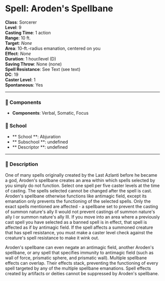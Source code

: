 
# Spell: Aroden's Spellbane
**Class**: Sorcerer  
**Level**: 9  
**Casting Time**: 1 action  
**Range**: 10 ft.  
**Target**: _None_  
**Area**: 10-ft.-radius emanation, centered on you  
**Effect**: _None_  
**Duration**: 1 hour/level (D)  
**Saving Throw**: None (none)  
**Spell Resistance**: See Text (see text)  
**DC**: 19  
**Caster Level**: 1  
**Spontaneous**: Yes

---

### 🔮 Components
- **Components**: Verbal, Somatic, Focus

### 🏫 School
- ** School **: Abjuration
- ** Subschool **: undefined
- ** Descriptor **: undefined
---

### 📜 Description
One of many spells originally created by the Last Azlanti before he became a god, Aroden's spellbane creates an area within which spells selected by you simply do not function. Select one spell per five caster levels at the time of casting. The spells selected cannot be changed after the spell is cast. Aroden's spellbane otherwise functions like antimagic field, except its emanation only prevents the functioning of the selected spells. Only the exact spells mentioned are affected - a spellbane set to prevent the casting of summon nature's ally II would not prevent castings of summon nature's ally I or summon nature's ally III. If you move into an area where a previously cast spell you have selected as a banned spell is in effect, that spell is affected as if by antimagic field. If the spell affects a summoned creature that has spell resistance, you must make a caster level check against the creature's spell resistance to make it wink out.

Aroden's spellbane can even negate an antimagic field, another Aroden's spellbane, or any spell that specifies immunity to antimagic field (such as wall of force, prismatic sphere, and prismatic wall). Multiple spellbane effects can overlap. Their effects stack, preventing the functioning of every spell targeted by any of the multiple spellbane emanations. Spell effects created by artifacts or deities cannot be suppressed by Aroden's spellbane.
